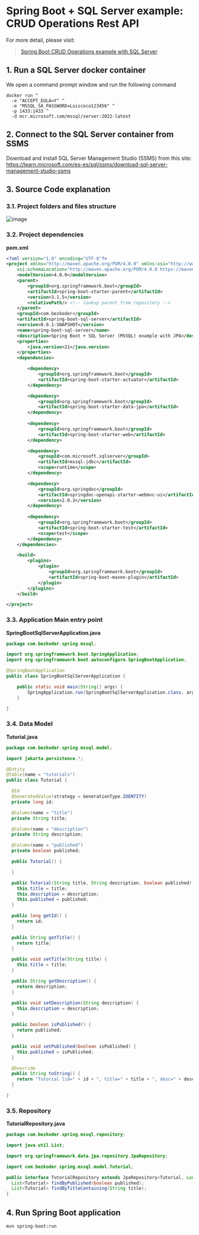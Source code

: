 # Spring Boot + SQL Server example: CRUD Operations Rest API

For more detail, please visit:
> [Spring Boot CRUD Operations example with SQL Server](https://www.bezkoder.com/spring-boot-sql-server/)

## 1. Run a SQL Server docker container

We open a command prompt window and run the following command

```
docker run ^
  -e "ACCEPT_EULA=Y" ^
  -e "MSSQL_SA_PASSWORD=Luiscoco123456" ^
  -p 1433:1433 ^
  -d mcr.microsoft.com/mssql/server:2022-latest
```

## 2. Connect to the SQL Server container from SSMS

Download and install SQL Server Management Studio (SSMS) from this site: https://learn.microsoft.com/es-es/sql/ssms/download-sql-server-management-studio-ssms



## 3. Source Code explanation

### 3.1. Project folders and files structure

![image](https://github.com/luiscoco/spring-boot-sql-server-master/assets/32194879/653978f9-8a13-424c-b77d-416043bcc6b9)

### 3.2. Project dependencies

**pom.xml**

```xml
<?xml version="1.0" encoding="UTF-8"?>
<project xmlns="http://maven.apache.org/POM/4.0.0" xmlns:xsi="http://www.w3.org/2001/XMLSchema-instance"
	xsi:schemaLocation="http://maven.apache.org/POM/4.0.0 https://maven.apache.org/xsd/maven-4.0.0.xsd">
	<modelVersion>4.0.0</modelVersion>
	<parent>
		<groupId>org.springframework.boot</groupId>
		<artifactId>spring-boot-starter-parent</artifactId>
		<version>3.1.5</version>
		<relativePath/> <!-- lookup parent from repository -->
	</parent>
	<groupId>com.bezkoder</groupId>
	<artifactId>spring-boot-sql-server</artifactId>
	<version>0.0.1-SNAPSHOT</version>
	<name>spring-boot-sql-server</name>
	<description>Spring Boot + SQL Server (MSSQL) example with JPA</description>
	<properties>
		<java.version>21</java.version>
	</properties>
	<dependencies>

		<dependency>
			<groupId>org.springframework.boot</groupId>
			<artifactId>spring-boot-starter-actuator</artifactId>
		</dependency>

		<dependency>
			<groupId>org.springframework.boot</groupId>
			<artifactId>spring-boot-starter-data-jpa</artifactId>
		</dependency>
		
		<dependency>
			<groupId>org.springframework.boot</groupId>
			<artifactId>spring-boot-starter-web</artifactId>
		</dependency>

		<dependency>
			<groupId>com.microsoft.sqlserver</groupId>
			<artifactId>mssql-jdbc</artifactId>
			<scope>runtime</scope>
		</dependency>

		<dependency>
			<groupId>org.springdoc</groupId>
			<artifactId>springdoc-openapi-starter-webmvc-ui</artifactId>
			<version>2.0.3</version>
		</dependency>
		
		<dependency>
			<groupId>org.springframework.boot</groupId>
			<artifactId>spring-boot-starter-test</artifactId>
			<scope>test</scope>
		</dependency>
	</dependencies>

	<build>
		<plugins>
			<plugin>
				<groupId>org.springframework.boot</groupId>
				<artifactId>spring-boot-maven-plugin</artifactId>
			</plugin>
		</plugins>
	</build>

</project>
```

### 3.3. Application Main entry point

**SpringBootSqlServerApplication.java**

```java
package com.bezkoder.spring.mssql;

import org.springframework.boot.SpringApplication;
import org.springframework.boot.autoconfigure.SpringBootApplication;

@SpringBootApplication
public class SpringBootSqlServerApplication {

	public static void main(String[] args) {
		SpringApplication.run(SpringBootSqlServerApplication.class, args);
	}

}
```

### 3.4. Data Model

**Tutorial.java**

```java
package com.bezkoder.spring.mssql.model;

import jakarta.persistence.*;

@Entity
@Table(name = "tutorials")
public class Tutorial {

  @Id
  @GeneratedValue(strategy = GenerationType.IDENTITY)
  private long id;

  @Column(name = "title")
  private String title;

  @Column(name = "description")
  private String description;

  @Column(name = "published")
  private boolean published;

  public Tutorial() {

  }

  public Tutorial(String title, String description, boolean published) {
    this.title = title;
    this.description = description;
    this.published = published;
  }

  public long getId() {
    return id;
  }

  public String getTitle() {
    return title;
  }

  public void setTitle(String title) {
    this.title = title;
  }

  public String getDescription() {
    return description;
  }

  public void setDescription(String description) {
    this.description = description;
  }

  public boolean isPublished() {
    return published;
  }

  public void setPublished(boolean isPublished) {
    this.published = isPublished;
  }

  @Override
  public String toString() {
    return "Tutorial [id=" + id + ", title=" + title + ", desc=" + description + ", published=" + published + "]";
  }

}
```

### 3.5. Repository

**TutorialRepository.java**

```java
package com.bezkoder.spring.mssql.repository;

import java.util.List;

import org.springframework.data.jpa.repository.JpaRepository;

import com.bezkoder.spring.mssql.model.Tutorial;

public interface TutorialRepository extends JpaRepository<Tutorial, Long> {
  List<Tutorial> findByPublished(boolean published);
  List<Tutorial> findByTitleContaining(String title);
}
```


## 4. Run Spring Boot application
```
mvn spring-boot:run
```

